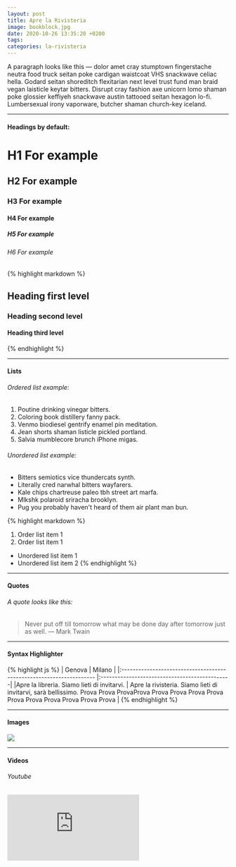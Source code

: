 ```yaml
---
layout: post
title: Apre la Rivisteria
image: bookblock.jpg
date: 2020-10-26 13:35:20 +0200
tags:
categories: la-rivisteria
---
```

A paragraph looks like this — dolor amet cray stumptown fingerstache neutra food truck seitan poke cardigan waistcoat VHS snackwave celiac hella. Godard seitan shoreditch flexitarian next level trust fund man braid vegan laisticle keytar bitters. Disrupt cray fashion axe unicorn lomo shaman poke glossier keffiyeh snackwave austin tattooed seitan hexagon lo-fi. Lumbersexual irony vaporware, butcher shaman church-key iceland.

***

#### Headings by default:

# H1 For example
## H2 For example
### H3 For example
#### H4 For example
##### H5 For example
###### H6 For example

{% highlight markdown %}
## Heading first level
### Heading second level
#### Heading third level
{% endhighlight %}

***

#### Lists

###### Ordered list example:

1. Poutine drinking vinegar bitters.
2. Coloring book distillery fanny pack.
3. Venmo biodiesel gentrify enamel pin meditation.
4. Jean shorts shaman listicle pickled portland.
5. Salvia mumblecore brunch iPhone migas.

###### Unordered list example:

* Bitters semiotics vice thundercats synth.
* Literally cred narwhal bitters wayfarers.
* Kale chips chartreuse paleo tbh street art marfa.
* Mlkshk polaroid sriracha brooklyn.
* Pug you probably haven't heard of them air plant man bun.

{% highlight markdown %}
1. Order list item 1
2. Order list item 1

* Unordered list item 1
* Unordered list item 2
{% endhighlight %}

***

#### Quotes

###### A quote looks like this:

> Never put off till tomorrow what may be done day after tomorrow just as well. — Mark Twain

***

#### Syntax Highlighter

{% highlight js %}
| Genova                                                             	| Milano                                       |
|:--------------------------------------------------------------------	|:----------------------------------------------|
|Apre la libreria. Siamo lieti di invitarvi. 	| Apre la rivisteria. Siamo lieti di invitarvi, sarà bellissimo. Prova Prova ProvaProva Prova Prova Prova  Prova Prova Prova Prova Prova Prova Prova   	|
{% endhighlight %}

***

#### Images

![]({{site.baseurl}}/images/2.jpg)

***

#### Videos

###### Youtube

<iframe src="https://www.youtube.com/embed/iWowJBRMtpc" frameborder="0" allowfullscreen></iframe>
